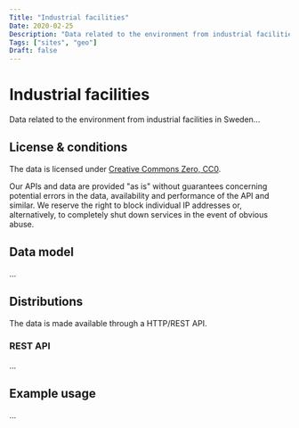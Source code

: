 ```yaml
---
Title: "Industrial facilities"
Date: 2020-02-25
Description: "Data related to the environment from industrial facilities in Sweden"
Tags: ["sites", "geo"]
Draft: false
---
```


# Industrial facilities

Data related to the environment from industrial facilities in Sweden...

## License & conditions 

The data is licensed under [Creative Commons Zero, CC0](https://creativecommons.org/publicdomain/zero/1.0/).

Our APIs and data are provided "as is" without guarantees concerning potential errors in the data, availability and performance of the API and similar.  We reserve the right to block individual IP addresses or, alternatively, to completely shut down services in the event of obvious abuse.

## Data model

...

## Distributions

The data is made available through a HTTP/REST API.

### REST API

...

## Example usage

...
